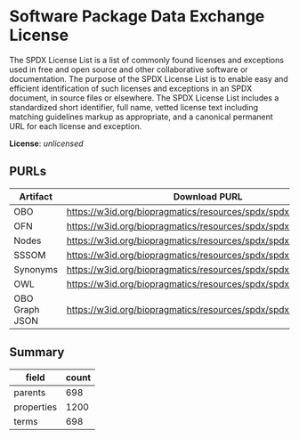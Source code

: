 # Software Package Data Exchange License

The SPDX License List is a list of commonly found licenses and exceptions used in free and open source and other collaborative software or documentation. The purpose of the SPDX License List is to enable easy and efficient identification of such licenses and exceptions in an SPDX document, in source files or elsewhere. The SPDX License List includes a standardized short identifier, full name, vetted license text including matching guidelines markup as appropriate, and a canonical permanent URL for each license and exception.

**License**: _unlicensed_

## PURLs

| Artifact       | Download PURL                                                   | Latest Versioned Download PURL                                          |
|----------------|-----------------------------------------------------------------|-------------------------------------------------------------------------|
| OBO            | https://w3id.org/biopragmatics/resources/spdx/spdx.obo          | https://w3id.org/biopragmatics/resources/spdx/6a76493/spdx.obo          |
| OFN            | https://w3id.org/biopragmatics/resources/spdx/spdx.ofn          | https://w3id.org/biopragmatics/resources/spdx/6a76493/spdx.ofn          |
| Nodes          | https://w3id.org/biopragmatics/resources/spdx/spdx.tsv          | https://w3id.org/biopragmatics/resources/spdx/6a76493/spdx.tsv          |
| SSSOM          | https://w3id.org/biopragmatics/resources/spdx/spdx.sssom.tsv    | https://w3id.org/biopragmatics/resources/spdx/6a76493/spdx.sssom.tsv    |
| Synonyms       | https://w3id.org/biopragmatics/resources/spdx/spdx.synonyms.tsv | https://w3id.org/biopragmatics/resources/spdx/6a76493/spdx.synonyms.tsv |
| OWL            | https://w3id.org/biopragmatics/resources/spdx/spdx.owl          | https://w3id.org/biopragmatics/resources/spdx/6a76493/spdx.owl          |
| OBO Graph JSON | https://w3id.org/biopragmatics/resources/spdx/spdx.json         | https://w3id.org/biopragmatics/resources/spdx/6a76493/spdx.json         |

## Summary

| field      |   count |
|------------|---------|
| parents    |     698 |
| properties |    1200 |
| terms      |     698 |
